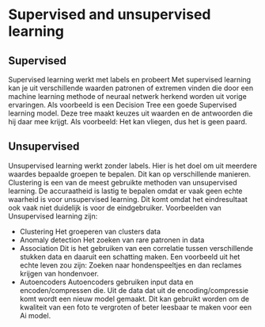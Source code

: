 # Supervised and unsupervised learning



## Supervised
Supervised learning werkt met labels en probeert 
Met supervised learning kan je uit verschillende waarden patronen of extremen vinden die door een machine learning
methode of neuraal netwerk herkend worden uit vorige ervaringen. Als voorbeeld is een Decision Tree een goede Supervised
learning model. Deze tree maakt keuzes uit waarden en de antwoorden die hij daar mee krijgt. 
Als voorbeeld: Het kan vliegen, dus het is geen paard.

## Unsupervised
Unsupervised learning werkt zonder labels. Hier is het doel om uit meerdere waardes bepaalde groepen te bepalen.
Dit kan op verschillende manieren. Clustering is een van de meest gebruikte methoden van unsupervised learning. De 
accuraatheid is lastig te bepalen omdat er vaak geen echte waarheid is voor unsupervised learning. Dit komt omdat het 
eindresultaat ook vaak niet duidelijk is voor de eindgebruiker.
Voorbeelden van Unsupervised learning zijn:
- Clustering
  Het groeperen van clusters data
- Anomaly detection
  Het zoeken van rare patronen in data
- Association
  Dit is het gebruiken van een correlatie tussen verschillende stukken data en daaruit een schatting maken. Een voorbeeld
  uit het echte leven zou zijn: Zoeken naar hondenspeeltjes en dan reclames krijgen van hondenvoer.
- Autoencoders
  Autoencoders gebruiken input data en encoden/compressen die. Uit de data dat uit de encoding/compressie komt wordt
  een nieuw model gemaakt. Dit kan gebruikt worden om de kwaliteit van een foto te vergroten of beter leesbaar te maken
  voor een Ai model.


